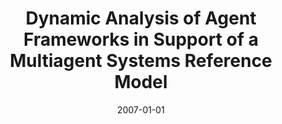 ---
title: 'Dynamic Analysis of Agent Frameworks in Support of a Multiagent Systems Reference Model'
collection: talks
permalink: /talk/iadis2007
date: '2007-01-01'
venue: 'IADIS Proceedings of the International Conference Intelligent Systems and Agents (ISA) 2007'
type: talk
location: 'Lisbon, Portugal'
comments: true
---